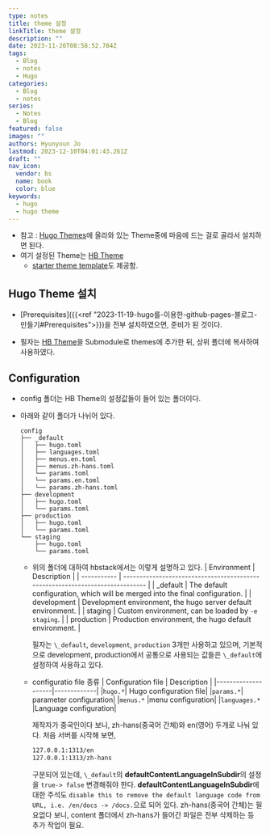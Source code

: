 ```yaml
---
type: notes
title: theme 설정
linkTitle: theme 설정
description: ""
date: 2023-11-26T08:58:52.784Z
tags:
  - Blog
  - notes
  - Hugo
categories:
  - Blog
  - notes
series:
  - Notes
  - Blog
featured: false
images: ""
authors: Hyunyoun Jo
lastmod: 2023-12-10T04:01:43.261Z
draft: ""
nav_icon:
  vendor: bs
  name: book
  color: blue
keywords:
  - hugo
  - hugo theme
---
```


- 참고 : [Hugo Themes](https://themes.gohugo.io/)에 올라와 있는 Theme중에 마음에 드는 걸로 골라서 설치하면 된다.
- 여기 설정된 Theme는 [HB Theme](https://github.com/hbstack/theme)
  - [starter theme template](https://github.com/hbstack/theme)도 제공함.

## Hugo Theme 설치

- [Prerequisites]({{<ref "2023-11-19-hugo를-이용한-github-pages-블로그-만들기#Prerequisites">}})을 전부 설치하였으면, 준비가 된 것이다.

- 필자는 [HB Theme](https://github.com/hbstack/theme)을 Submodule로 themes에 추가한 뒤, 상위 폴더에 복사하여 사용하였다.

## Configuration

- config 폴더는 HB Theme의 설정값들이 들어 있는 폴더이다.
- 아래와 같이 폴더가 나뉘어 있다.

  ```tree config
  config
  ├── _default
  │   ├── hugo.toml
  │   ├── languages.toml
  │   ├── menus.en.toml
  │   ├── menus.zh-hans.toml
  │   └── params.toml
  │   └── params.en.toml
  │   └── params.zh-hans.toml
  ├── development
  │   ├── hugo.toml
  │   └── params.toml
  ├── production
  │   ├── hugo.toml
  │   └── params.toml
  └── staging
      ├── hugo.toml
      └── params.toml
  ```

  - 위의 폴더에 대하여 hbstack에서는 이렇게 설명하고 있다.
    | Environment | Description |
    | ----------- | ----------------------------------------------------------------------------- |
    | \_default | The default configuration, which will be merged into the final configuration. |
    | development | Development environment, the hugo server default environment. |
    | staging | Custom environment, can be loaded by `-e staging`. |
    | production | Production environment, the hugo default environment. |

    필자는 `\_default`, `development`, `production` 3개만 사용하고 있으며, 기본적으로 development, production에서 공통으로 사용되는 값들은 `\_default`에 설정하여 사용하고 있다.

  - configuratio file 종류
    | Configuration file | Description |
    |--------------------|-------------|
    |`hugo.*`| Hugo configuration file|
    |`params.*`| parameter configuration|
    |`menus.*` |menu configuration|
    |`languages.*` |Language configuration|

    제작자가 중국인이다 보니, zh-hans(중국어 간체)와 en(영어) 두개로 나눠 있다.
    처음 서버를 시작해 보면,

    ```md
    127.0.0.1:1313/en
    127.0.0.1:1313/zh-hans
    ```

    구분되어 있는데, `\_default`의 **defaultContentLanguageInSubdir**의 설정을 `true-> false` 변경해줘야 한다.
    **defaultContentLanguageInSubdir**에 대한 주석도 `disable this to remove the default language code from URL, i.e. /en/docs -> /docs.`으로 되어 있다.
    zh-hans(중국어 간체)는 필요없다 보니, content 폴더에서 zh-hans가 들어간 파일은 전부 삭제하는 등 추가 작업이 필요.
